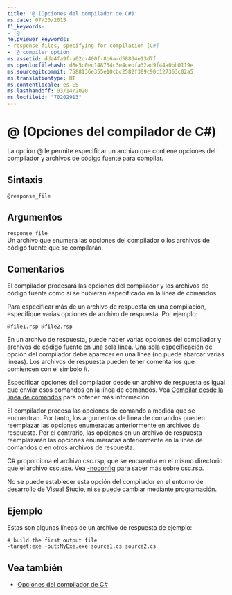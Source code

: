 ```yaml
---
title: '@ (Opciones del compilador de C#)'
ms.date: 07/20/2015
f1_keywords:
- '@'
helpviewer_keywords:
- response files, specifying for compilation [C#]
- '@ compiler option'
ms.assetid: dda4fa9f-a02c-400f-8b6a-d58834e13d7f
ms.openlocfilehash: d8e5c0ec148754c3e4cebfa32ad9f44a0bb0119e
ms.sourcegitcommit: 7588136e355e10cbc2582f389c90c127363c02a5
ms.translationtype: HT
ms.contentlocale: es-ES
ms.lasthandoff: 03/14/2020
ms.locfileid: "70202913"
---
```

# <a name="-c-compiler-options"></a>@ (Opciones del compilador de C#)
La opción @ le permite especificar un archivo que contiene opciones del compilador y archivos de código fuente para compilar.  
  
## <a name="syntax"></a>Sintaxis  
  
```console  
@response_file  
```  
  
## <a name="arguments"></a>Argumentos  
 `response_file`  
 Un archivo que enumera las opciones del compilador o los archivos de código fuente que se compilarán.  
  
## <a name="remarks"></a>Comentarios  
 El compilador procesará las opciones del compilador y los archivos de código fuente como si se hubieran especificado en la línea de comandos.  
  
 Para especificar más de un archivo de respuesta en una compilación, especifique varias opciones de archivo de respuesta. Por ejemplo:  
  
```console  
@file1.rsp @file2.rsp  
```  
  
 En un archivo de respuesta, puede haber varias opciones del compilador y archivos de código fuente en una sola línea. Una sola especificación de opción del compilador debe aparecer en una línea (no puede abarcar varias líneas). Los archivos de respuesta pueden tener comentarios que comiencen con el símbolo #.  
  
 Especificar opciones del compilador desde un archivo de respuesta es igual que enviar esos comandos en la línea de comandos. Vea [Compilar desde la línea de comandos](./how-to-set-environment-variables-for-the-visual-studio-command-line.md) para obtener más información.  
  
 El compilador procesa las opciones de comando a medida que se encuentran. Por tanto, los argumentos de línea de comandos pueden reemplazar las opciones enumeradas anteriormente en archivos de respuesta. Por el contrario, las opciones en un archivo de respuesta reemplazarán las opciones enumeradas anteriormente en la línea de comandos o en otros archivos de respuesta.  
  
 C# proporciona el archivo csc.rsp, que se encuentra en el mismo directorio que el archivo csc.exe. Vea [-noconfig](./noconfig-compiler-option.md) para saber más sobre csc.rsp.  
  
 No se puede establecer esta opción del compilador en el entorno de desarrollo de Visual Studio, ni se puede cambiar mediante programación.  
  
## <a name="example"></a>Ejemplo  
 Estas son algunas líneas de un archivo de respuesta de ejemplo:  
  
```console  
# build the first output file  
-target:exe -out:MyExe.exe source1.cs source2.cs  
```  
  
## <a name="see-also"></a>Vea también

- [Opciones del compilador de C#](./index.md)
